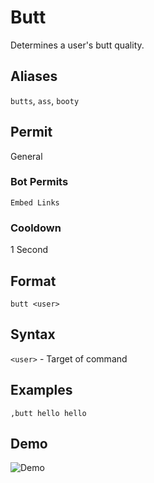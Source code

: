 # Butt
Determines a user's butt quality.

## Aliases
`butts`, `ass`, `booty`
## Permit
General
### Bot Permits
`Embed Links`
### Cooldown
1 Second
## Format
`butt <user>`
## Syntax
`<user>` - Target of command
## Examples
`,butt hello hello`
## Demo 
![Demo](https://i.ibb.co/dmMgVMz/butt.gif)
